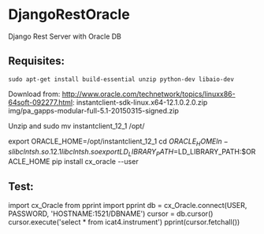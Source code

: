 # DjangoRestOracle
Django Rest Server with Oracle DB


## Requisites:
```
sudo apt-get install build-essential unzip python-dev libaio-dev
```

Download from:
http://www.oracle.com/technetwork/topics/linuxx86-64soft-092277.html:
instantclient-sdk-linux.x64-12.1.0.2.0.zip
img/pa_gapps-modular-full-5.1-20150315-signed.zip

Unzip and
sudo mv instantclient_12_1 /opt/

export ORACLE_HOME=/opt/instantclient_12_1
cd $ORACLE_HOME
ln -s libclntsh.so.12.1 libclntsh.so
export LD_LIBRARY_PATH=$LD_LIBRARY_PATH:$ORACLE_HOME
pip install cx_oracle --user

## Test:
import cx_Oracle
from pprint import pprint
db = cx_Oracle.connect(USER, PASSWORD, 'HOSTNAME:1521/DBNAME')
cursor = db.cursor()
cursor.execute('select * from icat4.instrument')
pprint(cursor.fetchall())
